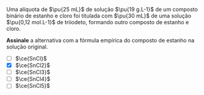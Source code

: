 Uma alíquota de $\pu{25 mL}$ de solução $\pu{19 g.L-1}$ de um composto binário de estanho e cloro foi titulada com $\pu{30 mL}$ de uma solução $\pu{0,12 mol.L-1}$ de triiodeto, formando outro composto de estanho e cloro.

**Assinale** a alternativa com a fórmula empírica do composto de estanho na solução original.

- [ ] $\ce{SnCl}$
- [x] $\ce{SnCl2}$
- [ ] $\ce{SnCl3}$
- [ ] $\ce{SnCl4}$
- [ ] $\ce{SnCl5}$
